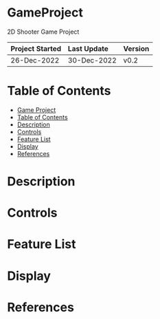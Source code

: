 # GameProject
2D Shooter Game Project

| Project Started | Last Update | Version |
| :-------------- | :---------- | :------ |
| 26-Dec-2022     | 30-Dec-2022 | v0.2    |

# Table of Contents
- [Game Project](#GameProject)
- [Table of Contents](#table-of-contents)
- [Description](#description)
- [Controls](#controls)
- [Feature List](#feature-list)
- [Display](#display)
- [References](#references)

# Description

# Controls

# Feature List

# Display

# References
